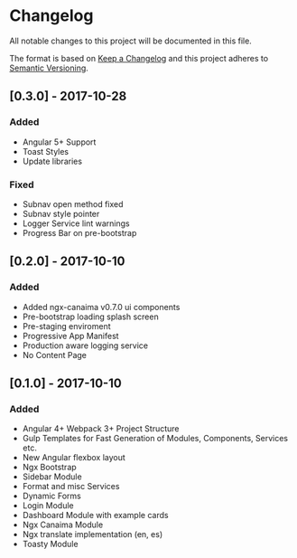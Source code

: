 # Changelog
All notable changes to this project will be documented in this file.

The format is based on [Keep a Changelog](http://keepachangelog.com/en/1.0.0/)
and this project adheres to [Semantic Versioning](http://semver.org/spec/v2.0.0.html).
## [0.3.0] - 2017-10-28
### Added
- Angular 5+ Support
- Toast Styles
- Update libraries
### Fixed
- Subnav open method fixed
- Subnav style pointer
- Logger Service lint warnings
- Progress Bar on pre-bootstrap
## [0.2.0] - 2017-10-10
### Added
- Added ngx-canaima v0.7.0 ui components
- Pre-bootstrap loading splash screen
- Pre-staging enviroment
- Progressive App Manifest
- Production aware logging service
- No Content Page

## [0.1.0] - 2017-10-10
### Added

- Angular 4+ Webpack 3+ Project Structure
- Gulp Templates for Fast Generation of Modules, Components, Services etc.
- New Angular flexbox layout
- Ngx Bootstrap
- Sidebar Module
- Format and misc Services
- Dynamic Forms
- Login Module
- Dashboard Module with example cards
- Ngx Canaima Module
- Ngx translate implementation (en, es)
- Toasty Module